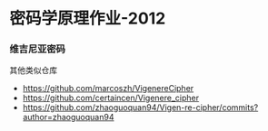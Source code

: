 密码学原理作业-2012
=================

### 维吉尼亚密码

其他类似仓库

* https://github.com/marcoszh/VigenereCipher
* https://github.com/certaincen/Vigenere_cipher
* https://github.com/zhaoguoquan94/Vigen-re-cipher/commits?author=zhaoguoquan94

